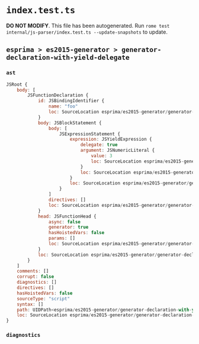 # `index.test.ts`

**DO NOT MODIFY**. This file has been autogenerated. Run `rome test internal/js-parser/index.test.ts --update-snapshots` to update.

## `esprima > es2015-generator > generator-declaration-with-yield-delegate`

### `ast`

```javascript
JSRoot {
	body: [
		JSFunctionDeclaration {
			id: JSBindingIdentifier {
				name: "foo"
				loc: SourceLocation esprima/es2015-generator/generator-declaration-with-yield-delegate/input.js 1:10-1:13 (foo)
			}
			body: JSBlockStatement {
				body: [
					JSExpressionStatement {
						expression: JSYieldExpression {
							delegate: true
							argument: JSNumericLiteral {
								value: 3
								loc: SourceLocation esprima/es2015-generator/generator-declaration-with-yield-delegate/input.js 1:25-1:26
							}
							loc: SourceLocation esprima/es2015-generator/generator-declaration-with-yield-delegate/input.js 1:18-1:26
						}
						loc: SourceLocation esprima/es2015-generator/generator-declaration-with-yield-delegate/input.js 1:18-1:27
					}
				]
				directives: []
				loc: SourceLocation esprima/es2015-generator/generator-declaration-with-yield-delegate/input.js 1:16-1:29
			}
			head: JSFunctionHead {
				async: false
				generator: true
				hasHoistedVars: false
				params: []
				loc: SourceLocation esprima/es2015-generator/generator-declaration-with-yield-delegate/input.js 1:13-1:15
			}
			loc: SourceLocation esprima/es2015-generator/generator-declaration-with-yield-delegate/input.js 1:0-1:29
		}
	]
	comments: []
	corrupt: false
	diagnostics: []
	directives: []
	hasHoistedVars: false
	sourceType: "script"
	syntax: []
	path: UIDPath<esprima/es2015-generator/generator-declaration-with-yield-delegate/input.js>
	loc: SourceLocation esprima/es2015-generator/generator-declaration-with-yield-delegate/input.js 1:0-2:0
}
```

### `diagnostics`

```

```
